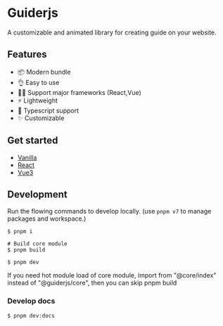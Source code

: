 # Guiderjs

A customizable and animated library for creating guide on your website.

## Features

- 📦 Modern bundle
- 👌 Easy to use
- 🏳‍🌈 Support major frameworks (React,Vue)
- ⚡ Lightweight
- 🚧 Typescript support
- ✨ Customizable

## Get started

- [Vanilla](packages/vanilla/README.md)
- [React](packages/react/README.md)
- [Vue3](packages/vue3/README.md)

## Development

Run the flowing commands to develop locally. (use `pnpm v7` to manage packages and workspace.)

```shell
$ pnpm i

# Build core module
$ pnpm build

$ pnpm dev
```

If you need hot module load of core module, import from "@core/index" instead of "@guiderjs/core", then you can skip pnpm build

### Develop docs

```shell
$ pnpm dev:docs
```
